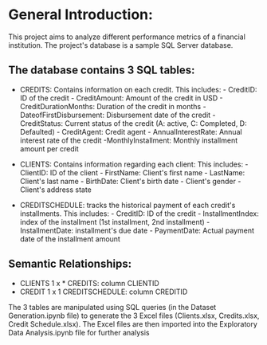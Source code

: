 # General Introduction: 
This project aims to analyze different performance metrics of a financial institution. The project's database is a sample SQL Server database.
## The database contains 3 SQL tables: 
- CREDITS: Contains information on each credit. This includes:
            - CreditID: ID of the credit
            - CreditAmount: Amount of the credit in USD
            - CreditDurationMonths: Duration of the credit in months
            - DateofFirstDisbursement: Disbursement date of the credit
            - CreditStatus: Current status of the credit (A: active, C: Completed, D: Defaulted)
            - CreditAgent: Credit agent
            - AnnualInterestRate: Annual interest rate of the credit
            -MonthlyInstallment: Monthly installment amount per credit

- CLIENTS: Contains information regarding each client: This includes:
            - ClientID: ID of the client
            - FirstName: Client's first name
            - LastName: Client's last name
            - BirthDate: Client's birth date
            - Client's gender
            - Client's address state

- CREDITSCHEDULE: tracks the historical payment of each credit's installments. This includes:
            - CreditID: ID of the credit
            - InstallmentIndex: index of the installment (1st installment, 2nd installment)
            - InstallmentDate: installment's due date
            - PaymentDate: Actual payment date of the installment amount

## Semantic Relationships: 
- CLIENTS 1 x * CREDITS: column CLIENTID
- CREDIT 1 x 1 CREDITSCHEDULE: column CREDITID
  
The 3 tables are manipulated using SQL queries (in the Dataset Generation.ipynb file) to generate the 3 Excel files (Clients.xlsx, Credits.xlsx, Credit Schedule.xlsx).
The Excel files are then imported into the Exploratory Data Analysis.ipynb file for further analysis
